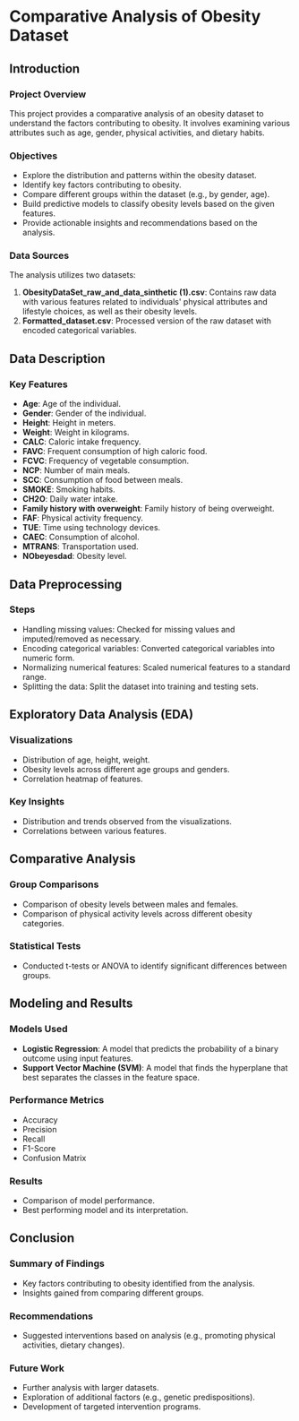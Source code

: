 # Comparative Analysis of Obesity Dataset

## Introduction

### Project Overview
This project provides a comparative analysis of an obesity dataset to understand the factors contributing to obesity. It involves examining various attributes such as age, gender, physical activities, and dietary habits.

### Objectives
- Explore the distribution and patterns within the obesity dataset.
- Identify key factors contributing to obesity.
- Compare different groups within the dataset (e.g., by gender, age).
- Build predictive models to classify obesity levels based on the given features.
- Provide actionable insights and recommendations based on the analysis.

### Data Sources
The analysis utilizes two datasets:
1. **ObesityDataSet_raw_and_data_sinthetic (1).csv**: Contains raw data with various features related to individuals' physical attributes and lifestyle choices, as well as their obesity levels.
2. **Formatted_dataset.csv**: Processed version of the raw dataset with encoded categorical variables.

## Data Description

### Key Features
- **Age**: Age of the individual.
- **Gender**: Gender of the individual.
- **Height**: Height in meters.
- **Weight**: Weight in kilograms.
- **CALC**: Caloric intake frequency.
- **FAVC**: Frequent consumption of high caloric food.
- **FCVC**: Frequency of vegetable consumption.
- **NCP**: Number of main meals.
- **SCC**: Consumption of food between meals.
- **SMOKE**: Smoking habits.
- **CH2O**: Daily water intake.
- **Family history with overweight**: Family history of being overweight.
- **FAF**: Physical activity frequency.
- **TUE**: Time using technology devices.
- **CAEC**: Consumption of alcohol.
- **MTRANS**: Transportation used.
- **NObeyesdad**: Obesity level.

## Data Preprocessing

### Steps
- Handling missing values: Checked for missing values and imputed/removed as necessary.
- Encoding categorical variables: Converted categorical variables into numeric form.
- Normalizing numerical features: Scaled numerical features to a standard range.
- Splitting the data: Split the dataset into training and testing sets.

## Exploratory Data Analysis (EDA)

### Visualizations
- Distribution of age, height, weight.
- Obesity levels across different age groups and genders.
- Correlation heatmap of features.

### Key Insights
- Distribution and trends observed from the visualizations.
- Correlations between various features.

## Comparative Analysis

### Group Comparisons
- Comparison of obesity levels between males and females.
- Comparison of physical activity levels across different obesity categories.

### Statistical Tests
- Conducted t-tests or ANOVA to identify significant differences between groups.

## Modeling and Results

### Models Used
- **Logistic Regression**: A model that predicts the probability of a binary outcome using input features.
- **Support Vector Machine (SVM)**: A model that finds the hyperplane that best separates the classes in the feature space.

### Performance Metrics
- Accuracy
- Precision
- Recall
- F1-Score
- Confusion Matrix

### Results
- Comparison of model performance.
- Best performing model and its interpretation.

## Conclusion

### Summary of Findings
- Key factors contributing to obesity identified from the analysis.
- Insights gained from comparing different groups.

### Recommendations
- Suggested interventions based on analysis (e.g., promoting physical activities, dietary changes).

### Future Work
- Further analysis with larger datasets.
- Exploration of additional factors (e.g., genetic predispositions).
- Development of targeted intervention programs.
